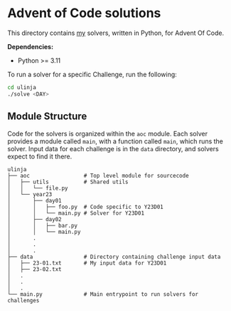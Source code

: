 # Advent of Code solutions

This directory contains [my](https://github.com/ulinja/) solvers, written in Python, for Advent Of Code.

**Dependencies:**
- Python >= 3.11

To run a solver for a specific Challenge, run the following:
```bash
cd ulinja
./solve <DAY>
```

## Module Structure

Code for the solvers is organized within the `aoc` module.
Each solver provides a module called `main`, with a function called `main`, which runs the solver.
Input data for each challenge is in the `data` directory, and solvers expect to find it there.

```text
ulinja
├── aoc                 # Top level module for sourcecode
│   ├── utils           # Shared utils
│   │   └── file.py
│   └── year23
│       ├── day01
│       │   ├── foo.py  # Code specific to Y23D01
│       │   └── main.py # Solver for Y23D01
│       ├── day02
│       │   ├── bar.py
│       │   └── main.py
│       .
│       .
│       .
├── data                # Directory containing challenge input data
│   ├── 23-01.txt       # My input data for Y23D01
│   ├── 23-02.txt
│   .
│   .
│   .
└── main.py             # Main entrypoint to run solvers for challenges
```
